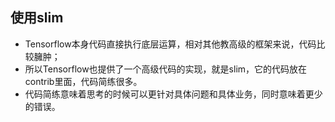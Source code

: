 ## 使用slim

- Tensorflow本身代码直接执行底层运算，相对其他教高级的框架来说，代码比较臃肿；
- 所以Tensorflow也提供了一个高级代码的实现，就是slim，它的代码放在contrib里面，代码简练很多。
- 代码简练意味着思考的时候可以更针对具体问题和具体业务，同时意味着更少的错误。

